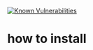 [![Known Vulnerabilities](https://snyk.io/test/github/crisz/static-angular/badge.svg)](https://snyk.io/test/github/crisz/static-angular)
# how to install
